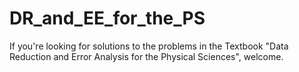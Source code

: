 # DR_and_EE_for_the_PS
If you're looking for solutions to the problems in the Textbook "Data Reduction and Error Analysis for the Physical Sciences", welcome.
